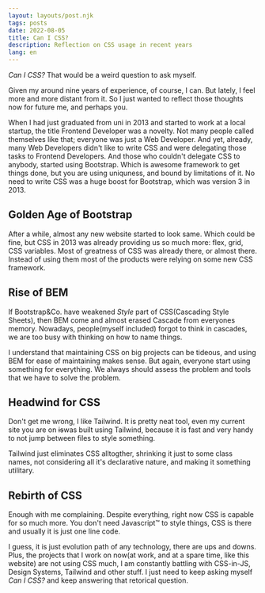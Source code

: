 ```yaml
---
layout: layouts/post.njk
tags: posts
date: 2022-08-05
title: Can I CSS?
description: Reflection on CSS usage in recent years
lang: en
---
```


_Can I CSS?_ That would be a weird question to ask myself.

Given my around nine years of experience, of course, I can. But lately, I feel more and more distant from it. So I just wanted to reflect those thoughts now for future me, and perhaps you.

When I had just graduated from uni in 2013 and started to work at a local startup, the title Frontend Developer was a novelty. Not many people called themselves like that; everyone was just a Web Developer. And yet, already, many Web Developers didn't like to write CSS and were delegating those tasks to Frontend Developers. And those who couldn't delegate CSS to anybody, started using Bootstrap. Which is awesome framework to get things done, but you are using uniquness, and bound by limitations of it. No need to write CSS was a huge boost for Bootstrap, which was version 3 in 2013.

## Golden Age of Bootstrap

After a while, almost any new website started to look same. Which could be fine, but CSS in 2013 was already providing us so much more: flex, grid, CSS variables. Most of greatness of CSS was already there, or almost there. Instead of using them most of the products were relying on some new CSS framework.

## Rise of BEM

If Bootstrap&amp;Co. have weakened _Style_ part of CSS(Cascading Style Sheets), then BEM come and almost erased Cascade from everyones memory. Nowadays, people(myself included) forgot to think in cascades, we are too busy with thinking on how to name things.

I understand that maintaining CSS on big projects can be tideous, and using BEM for ease of maintaining makes sense. But again, everyone start using something for everything. We always should assess the problem and tools that we have to solve the problem.

## Headwind for CSS

Don't get me wrong, I like Tailwind. It is pretty neat tool, even my current site you are on ~~is~~was built using Tailwind, because it is fast and very handy to not jump between files to style something.

Tailwind just eliminates CSS alltogther, shrinking it just to some class names, not considering all it's declarative nature, and making it something utilitary.

## Rebirth of CSS

Enough with me complaining. Despite everything, right now CSS is capable for so much more. You don't need Javascript™ to style things, CSS is there and usually it is just one line code.

I guess, it is just evolution path of any technology, there are ups and downs. Plus, the projects that I work on now(at work, and at a spare time, like this website) are not using CSS much, I am constantly battling with CSS-in-JS, Design Systems, Tailwind and other stuff. I just need to keep asking myself _Can I CSS?_ and keep answering that retorical question.
